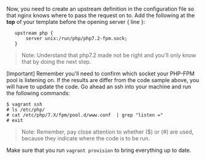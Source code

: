 Now, you need to create an upstream definition in the configuration file so that nginx knows where to pass the request on to. Add the following at the **top** of your template before the opening server { line }:

```nginx
   upstream php {
       server unix:/run/php/php7.2-fpm.sock;
   }
```

>Note: Understand that php7.2 made not be right and you'll only know that by doing the next step.

[Important] Remember you'll need to confirm which socket your PHP-FPM pool is listening on. If the results are differ from the code sample above, you will have to update the code. Go ahead an ssh into your machine and run the following commands:

```console
$ vagrant ssh
# ls /etc/php/
# cat /etc/php/7.X/fpm/pool.d/www.conf  | grep "listen ="
# exit
```

>Note: Remember, pay close attention to whether ($) or (#) are used, because they indicate where the code is to be run.

Make sure that you run `vagrant provision` to bring everything up to date.
